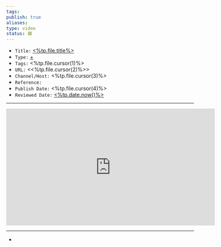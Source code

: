 ```yaml
---
tags: 
publish: true
aliases: 
type: video
status: 🟥️
---
```


- `Title:` [<%tp.file.title%>](<%tp.file.title%>)
- `Type:` [+](+)
- `Tags:` <%tp.file.cursor(1)%>
- `URL:` <<%tp.file.cursor(2)%>>
- `Channel/Host:` <%tp.file.cursor(3)%>
- `Reference:` 
- `Publish Date:` <%tp.file.cursor(4)%>
- `Reviewed Date:` [<%tp.date.now()%>](<%tp.date.now()%>)

---

<center><iframe width="560" height="315" src="https://www.youtube.com/embed/<%tp.file.cursor(5)%>" frameborder="0" allow="accelerometer; autoplay; encrypted-media; gyroscope; picture-in-picture" allowfullscreen></iframe></center>

---

- 